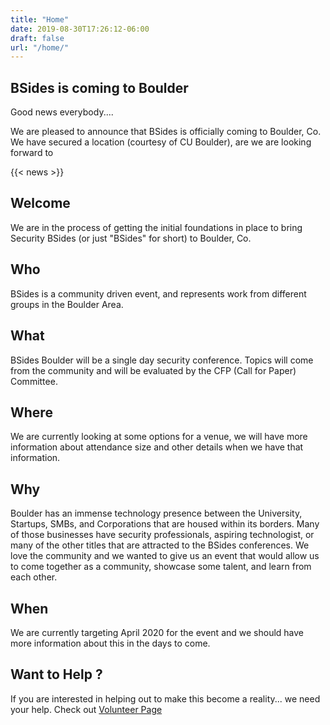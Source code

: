 ```yaml
---
title: "Home"
date: 2019-08-30T17:26:12-06:00
draft: false
url: "/home/"
---
```


## BSides is coming to Boulder

Good news everybody....

We are pleased to announce that BSides is officially coming to Boulder, Co. We
have secured a location (courtesy of CU Boulder), are we are looking forward to 

{{< news >}}

## Welcome

We are in the process of getting the initial foundations in place to bring
Security BSides (or just "BSides" for short) to Boulder, Co.

## Who

BSides is a community driven event, and represents work from different groups in
the Boulder Area.

## What

BSides Boulder will be a single day security conference.  Topics will come from
the community and will be evaluated by the CFP (Call for Paper) Committee.

## Where

We are currently looking at some options for a venue, we will have more
information about attendance size and other details when we have that
information.

## Why

Boulder has an immense technology presence between the University, Startups,
SMBs, and Corporations that are housed within its borders.  Many of those
businesses have security professionals, aspiring technologist, or many of the
other titles that are attracted to the BSides conferences.  We love the
community and we wanted to give us an event that would allow us to come together
as a community, showcase some talent, and learn from each other.

## When

We are currently targeting April 2020 for the event and we should have more
information about this in the days to come.

## Want to Help ?

If you are interested in helping out to make this become a reality... we need
your help.  Check out [Volunteer Page](/volunteers/)
